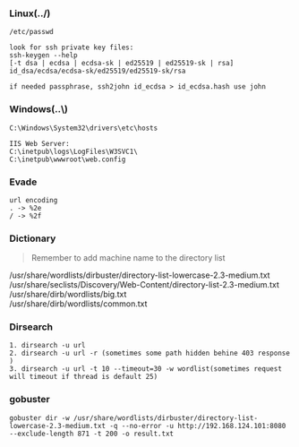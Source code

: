 ### Linux(../)
```
/etc/passwd

look for ssh private key files:
ssh-keygen --help
[-t dsa | ecdsa | ecdsa-sk | ed25519 | ed25519-sk | rsa]
id_dsa/ecdsa/ecdsa-sk/ed25519/ed25519-sk/rsa

if needed passphrase, ssh2john id_ecdsa > id_ecdsa.hash use john
```
### Windows(..\\)
```
C:\Windows\System32\drivers\etc\hosts

IIS Web Server:
C:\inetpub\logs\LogFiles\W3SVC1\
C:\inetpub\wwwroot\web.config
```

### Evade
```
url encoding
. -> %2e
/ -> %2f
```

### Dictionary
>Remember to add machine name to the directory list

/usr/share/wordlists/dirbuster/directory-list-lowercase-2.3-medium.txt  
/usr/share/seclists/Discovery/Web-Content/directory-list-2.3-medium.txt  
/usr/share/dirb/wordlists/big.txt  
/usr/share/dirb/wordlists/common.txt
### Dirsearch
```
1. dirsearch -u url
2. dirsearch -u url -r (sometimes some path hidden behine 403 response )
3. dirsearch -u url -t 10 --timeout=30 -w wordlist(sometimes request will timeout if thread is default 25)
```
### gobuster
```
gobuster dir -w /usr/share/wordlists/dirbuster/directory-list-lowercase-2.3-medium.txt -q --no-error -u http://192.168.124.101:8080 --exclude-length 871 -t 200 -o result.txt
```
